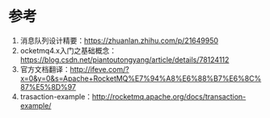 # 参考

1. 消息队列设计精要：https://zhuanlan.zhihu.com/p/21649950
2. ocketmq4.x入门之基础概念：https://blog.csdn.net/piantoutongyang/article/details/78124112
3. 官方文档翻译：http://ifeve.com/?x=0&y=0&s=Apache+RocketMQ%E7%94%A8%E6%88%B7%E6%8C%87%E5%8D%97
4. trasaction-example：http://rocketmq.apache.org/docs/transaction-example/